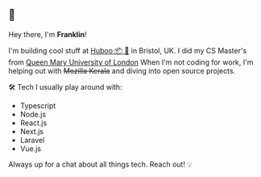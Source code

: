 ## 👋 

Hey there, I'm **Franklin**!

I'm building cool stuff at [Huboo 📦 🚀](https://www.huboo.com/) in Bristol, UK. I did my CS Master's from [Queen Mary University of London](https://www.qmul.ac.uk/) When I'm not coding for work, I'm helping out with ~~Mozilla Kerala~~ and diving into open source projects.

🛠 Tech I usually play around with:

   - Typescript
   - Node.js
   - React.js
   - Next.js
   - Laravel
   - Vue.js

Always up for a chat about all things tech. Reach out! 💡
<!--
I'm **Franklin**, and I currently work as a Software Engineer @ [Huboo 📦 🚀](https://www.huboo.com/) in Bristol, UK. I completed my master's degree in Computer Science from the [Queen Mary University of London](https://www.qmul.ac.uk/). I am an [Open Source](https://github.com/beingfranklin?tab=repositories) enthusiast and a [Mozilla Kerala](https://github.com/MozillaKerala) volunteer.

Here are a few technologies I've been working with recently:

   - Typescript
   - Node.js
   - React.js
   - Next.js
   - Laravel
   - Vue.js


**beingfranklin/beingfranklin** is a ✨ _special_ ✨ repository because its `README.md` (this file) appears on your GitHub profile.

Here are some ideas to get you started:

- 🔭 I’m currently working on ...
- 🌱 I’m currently learning ...
- 👯 I’m looking to collaborate on ...
- 🤔 I’m looking for help with ...
- 💬 Ask me about ...
- 📫 How to reach me: ...
- 😄 Pronouns: ...
- ⚡ Fun fact: ...
-->

